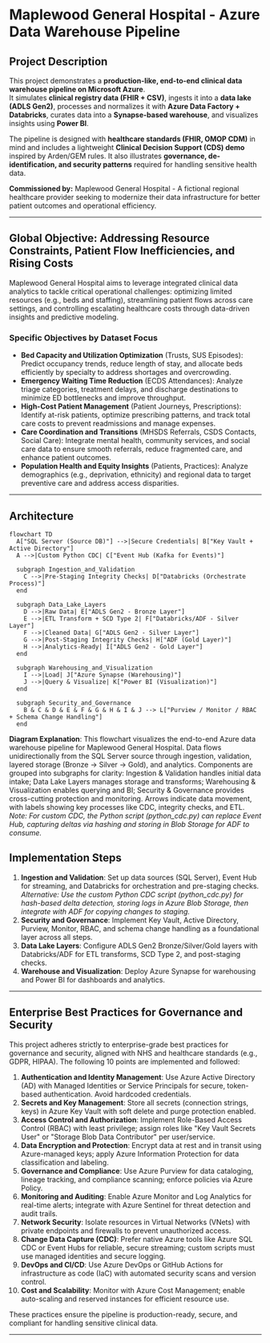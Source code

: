 # Maplewood General Hospital - Azure Data Warehouse Pipeline

## Project Description
This project demonstrates a **production-like, end-to-end clinical data warehouse pipeline on Microsoft Azure**.  
It simulates **clinical registry data (FHIR + CSV)**, ingests it into a **data lake (ADLS Gen2)**, processes and normalizes it with **Azure Data Factory + Databricks**, curates data into a **Synapse-based warehouse**, and visualizes insights using **Power BI**.  

The pipeline is designed with **healthcare standards (FHIR, OMOP CDM)** in mind and includes a lightweight **Clinical Decision Support (CDS) demo** inspired by Arden/GEM rules. It also illustrates **governance, de-identification, and security patterns** required for handling sensitive health data.

**Commissioned by:** Maplewood General Hospital - A fictional regional healthcare provider seeking to modernize their data infrastructure for better patient outcomes and operational efficiency.

---

## Global Objective: Addressing Resource Constraints, Patient Flow Inefficiencies, and Rising Costs
Maplewood General Hospital aims to leverage integrated clinical data analytics to tackle critical operational challenges: optimizing limited resources (e.g., beds and staffing), streamlining patient flows across care settings, and controlling escalating healthcare costs through data-driven insights and predictive modeling.

### Specific Objectives by Dataset Focus
- **Bed Capacity and Utilization Optimization** (Trusts, SUS Episodes): Predict occupancy trends, reduce length of stay, and allocate beds efficiently by specialty to address shortages and overcrowding.
- **Emergency Waiting Time Reduction** (ECDS Attendances): Analyze triage categories, treatment delays, and discharge destinations to minimize ED bottlenecks and improve throughput.
- **High-Cost Patient Management** (Patient Journeys, Prescriptions): Identify at-risk patients, optimize prescribing patterns, and track total care costs to prevent readmissions and manage expenses.
- **Care Coordination and Transitions** (MHSDS Referrals, CSDS Contacts, Social Care): Integrate mental health, community services, and social care data to ensure smooth referrals, reduce fragmented care, and enhance patient outcomes.
- **Population Health and Equity Insights** (Patients, Practices): Analyze demographics (e.g., deprivation, ethnicity) and regional data to target preventive care and address access disparities.

---

## Architecture
```mermaid
flowchart TD
  A["SQL Server (Source DB)"] -->|Secure Credentials| B["Key Vault + Active Directory"]
  A -->|Custom Python CDC| C["Event Hub (Kafka for Events)"]

  subgraph Ingestion_and_Validation
    C -->|Pre-Staging Integrity Checks| D["Databricks (Orchestrate Process)"]
  end

  subgraph Data_Lake_Layers
    D -->|Raw Data| E["ADLS Gen2 - Bronze Layer"]
    E -->|ETL Transform + SCD Type 2| F["Databricks/ADF - Silver Layer"]
    F -->|Cleaned Data| G["ADLS Gen2 - Silver Layer"]
    G -->|Post-Staging Integrity Checks| H["ADF (Gold Layer)"]
    H -->|Analytics-Ready| I["ADLS Gen2 - Gold Layer"]
  end

  subgraph Warehousing_and_Visualization
    I -->|Load| J["Azure Synapse (Warehousing)"]
    J -->|Query & Visualize| K["Power BI (Visualization)"]
  end

  subgraph Security_and_Governance
    B & C & D & E & F & G & H & I & J --> L["Purview / Monitor / RBAC + Schema Change Handling"]
  end
```

**Diagram Explanation**: This flowchart visualizes the end-to-end Azure data warehouse pipeline for Maplewood General Hospital. Data flows unidirectionally from the SQL Server source through ingestion, validation, layered storage (Bronze → Silver → Gold), and analytics. Components are grouped into subgraphs for clarity: Ingestion & Validation handles initial data intake; Data Lake Layers manages storage and transforms; Warehousing & Visualization enables querying and BI; Security & Governance provides cross-cutting protection and monitoring. Arrows indicate data movement, with labels showing key processes like CDC, integrity checks, and ETL. *Note: For custom CDC, the Python script (python_cdc.py) can replace Event Hub, capturing deltas via hashing and storing in Blob Storage for ADF to consume.*

## Implementation Steps
1. **Ingestion and Validation**: Set up data sources (SQL Server), Event Hub for streaming, and Databricks for orchestration and pre-staging checks. *Alternative: Use the custom Python CDC script (python_cdc.py) for hash-based delta detection, storing logs in Azure Blob Storage, then integrate with ADF for copying changes to staging.*
2. **Security and Governance**: Implement Key Vault, Active Directory, Purview, Monitor, RBAC, and schema change handling as a foundational layer across all steps.
3. **Data Lake Layers**: Configure ADLS Gen2 Bronze/Silver/Gold layers with Databricks/ADF for ETL transforms, SCD Type 2, and post-staging checks.
4. **Warehouse and Visualization**: Deploy Azure Synapse for warehousing and Power BI for dashboards and analytics.

---

## Enterprise Best Practices for Governance and Security
This project adheres strictly to enterprise-grade best practices for governance and security, aligned with NHS and healthcare standards (e.g., GDPR, HIPAA). The following 10 points are implemented and followed:

1. **Authentication and Identity Management**: Use Azure Active Directory (AD) with Managed Identities or Service Principals for secure, token-based authentication. Avoid hardcoded credentials.
2. **Secrets and Key Management**: Store all secrets (connection strings, keys) in Azure Key Vault with soft delete and purge protection enabled.
3. **Access Control and Authorization**: Implement Role-Based Access Control (RBAC) with least privilege; assign roles like "Key Vault Secrets User" or "Storage Blob Data Contributor" per user/service.
4. **Data Encryption and Protection**: Encrypt data at rest and in transit using Azure-managed keys; apply Azure Information Protection for data classification and labeling.
5. **Governance and Compliance**: Use Azure Purview for data cataloging, lineage tracking, and compliance scanning; enforce policies via Azure Policy.
6. **Monitoring and Auditing**: Enable Azure Monitor and Log Analytics for real-time alerts; integrate with Azure Sentinel for threat detection and audit trails.
7. **Network Security**: Isolate resources in Virtual Networks (VNets) with private endpoints and firewalls to prevent unauthorized access.
8. **Change Data Capture (CDC)**: Prefer native Azure tools like Azure SQL CDC or Event Hubs for reliable, secure streaming; custom scripts must use managed identities and secure logging.
9. **DevOps and CI/CD**: Use Azure DevOps or GitHub Actions for infrastructure as code (IaC) with automated security scans and version control.
10. **Cost and Scalability**: Monitor with Azure Cost Management; enable auto-scaling and reserved instances for efficient resource use.

These practices ensure the pipeline is production-ready, secure, and compliant for handling sensitive clinical data.

---
```
```
```
```
